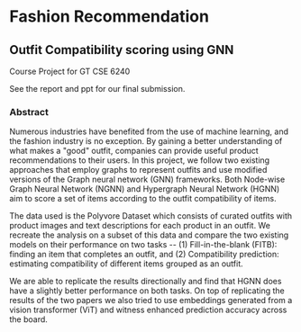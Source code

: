 # Fashion Recommendation
## Outfit Compatibility scoring using GNN

Course Project for GT CSE 6240

See the report and ppt for our final submission.

### Abstract
Numerous industries have benefited from the use of machine learning, and the fashion industry is no exception. By gaining a better understanding of what makes a "good" outfit, companies can provide useful product recommendations to their users. In this project, we follow two existing approaches that employ graphs to represent outfits and use modified versions of the Graph neural network (GNN) frameworks. Both Node-wise Graph Neural Network (NGNN) and Hypergraph Neural Network (HGNN) aim to score a set of items according to the outfit compatibility of items. 

The data used is the Polyvore Dataset which consists of curated outfits with product images and text descriptions for each product in an outfit. 
We recreate the analysis on a subset of this data and compare the two existing models on their performance on two tasks -- (1) Fill-in-the-blank (FITB): finding an item that completes an outfit, and (2) Compatibility prediction: estimating compatibility of different items grouped as an outfit. 

We are able to replicate the results directionally and find that HGNN does have a slightly better performance on both tasks. On top of replicating the results of the two papers we also tried to use embeddings generated from a vision transformer (ViT) and witness enhanced prediction accuracy across the board.
